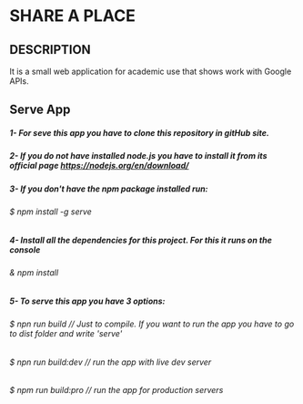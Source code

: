 # SHARE A PLACE

## DESCRIPTION

It is a small web application for academic use that shows work with Google APIs.

## Serve App

##### 1- For seve this app you have to clone this repository in gitHub site. 
##### 2- If you do not have installed node.js you have to install it from its official page https://nodejs.org/en/download/
##### 3- If you don't have the npm package installed run:
###### $ npm install -g serve
##### 4- Install all the dependencies for this project. For this it runs on the console
###### & npm install 
##### 5- To serve this app you have 3 options:
###### $ npn run build      // Just to compile. If you want to run the app you have to go to dist folder and write 'serve'
###### $ npn run build:dev  // run the app with live dev server
###### $ npm run build:pro  // run the app for production servers
